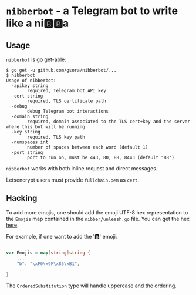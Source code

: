 # `nibberbot` - a Telegram bot to write like a ni🅱️🅱️a

## Usage

`nibberbot` is go get-able:

```
$ go get -u github.com/gsora/nibberbot/...
$ nibberbot
Usage of nibberbot:
  -apikey string
    	required, Telegram bot API key
  -cert string
    	required, TLS certificate path
  -debug
    	debug Telegram bot interactions
  -domain string
    	required, domain associated to the TLS cert+key and the server where this bot will be running
  -key string
    	required, TLS key path
  -numspaces int
    	number of spaces between each word (default 1)
  -port string
    	port to run on, must be 443, 80, 88, 8443 (default "88")
```

`nibberbot` works with both inline request and direct messages.

Letsencrypt users must provide `fullchain.pem` as `cert`.

## Hacking

To add more emojis, one should add the emoji UTF-8 hex representation to the `Emojis` map contained in the `nibber/unleash.go` file.
You can get the hex [here](https://apps.timwhitlock.info/emoji/tables/unicode).

For example, if one want to add the '🅱️' emoji:

```go

var Emojis = map[string]string {
	...
	"b": "\xF0\x9F\x85\xB1",
	...
}

```

The `OrderedSubstitution` type will handle uppercase and the ordering.
